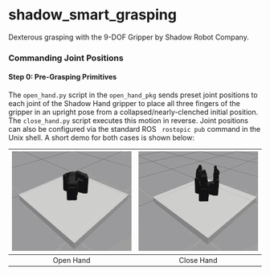 # shadow_smart_grasping
Dexterous grasping with the 9-DOF Gripper by Shadow Robot Company. 

### Commanding Joint Positions 
#### Step 0: Pre-Grasping Primitives

The `open_hand.py` script in the `open_hand_pkg` sends preset joint positions to each joint of the Shadow Hand gripper to place all three fingers of the gripper in an upright pose from a collapsed/nearly-clenched initial position. The `close_hand.py` script executes this motion in reverse. Joint positions can also be configured via the standard ROS ` rostopic pub` command in the Unix shell. A short demo for both cases is shown below:

|![Open Hand Routine Gazebo View](./resources/open_hand_demo.gif)|![Close Hand Routine Gazebo View](./resources/close_hand_demo.gif)|
| :----:        |    :----:   |
| Open Hand      | Close Hand |
